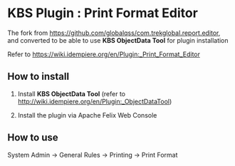 # KBS Plugin : Print Format Editor

The fork from https://github.com/globalqss/com.trekglobal.report.editor, and converted to be able to use **KBS ObjectData Tool** for plugin installation

Refer to https://wiki.idempiere.org/en/Plugin:_Print_Format_Editor

## How to install

1. Install **KBS ObjectData Tool**
(refer to http://wiki.idempiere.org/en/Plugin:_ObjectDataTool)

2. Install the plugin via Apache Felix Web Console

## How to use

System Admin -> General Rules -> Printing -> Print Format

